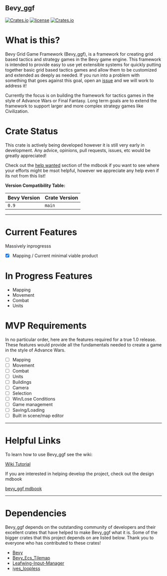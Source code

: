 ## Bevy_ggf

[![Crates.io](https://img.shields.io/crates/v/bevy_ggf.svg)](https://crates.io/crates/bevy_ggf)
[![license](https://img.shields.io/badge/license-MIT-blue.svg)](https://github.com/NoahShomette/bevy_ggf/blob/main/LICENSE-MIT)
[![Crates.io](https://img.shields.io/crates/d/bevy_ggf)](https://crates.io/crates/bevy_ggf)

# What is this?

Bevy Grid Game Framework (Bevy_ggf), is a framework for creating grid based tactics and strategy games in the Bevy game
engine. This framework is intended to provide easy to use yet extensible systems for quickly putting together basic
grid based tactics games and allow them to be customized and extended as deeply as needed. If you run into a problem
with something that goes against this goal, open an [issue](https://github.com/NoahShomette/bevy_ggf/issues/new/choose)
and we will work to address it!

Currently the focus is on building the framework for tactics games in the style of Advance Wars or Final
Fantasy. Long term goals are to extend the framework to support larger and more complex strategy games like
Civilization.

# Crate Status

This crate is actively being developed however it is still very early in development. Any advice, opinions, pull
requests, issues, etc would be greatly appreciated!

Check out the [help wanted](https://noahshomette.github.io/bevy_ggf/development/help_wanted.html) section of the mdbook
if you want to see where your efforts might be msot helpful, however we appreciate any help even if its not from this
list!

**Version Compatibility Table:**

| Bevy Version | Crate Version |
|--------------|---------------|
| `0.9`        | `main`        |

---

# Current Features

Massively inprogresss

- [x] Mapping / Current minimal viable product

# In Progress Features

- Mapping
- Movement
- Combat
- Units

# MVP Requirements

In no particular order, here are the features required for a true 1.0 release. These features would provide all the
fundamentals needed to create a game in the style of Advance Wars.

- [ ] Mapping
- [ ] Movement
- [ ] Combat
- [ ] Units
- [ ] Buildings
- [ ] Camera
- [ ] Selection
- [ ] Win/Lose Conditions
- [ ] Game management
- [ ] Saving/Loading
- [ ] Built in scene/map editor

---

# Helpful Links

To learn how to use Bevy_ggf see the wiki:

[Wiki Tutorial](https://github.com/NoahShomette/bevy_ggf/wiki#getting-started)

If you are interested in helping develop the project, check out the design mdbook

[bevy_ggf mdbook](https://noahshomette.github.io/bevy_ggf/)


---

# Dependencies

Bevy_ggf depends on the outstanding community of developers and their excellent crates that have helped to make Bevy_ggf
what it is. Some of the bigger crates that this project depends on are listed below. Thank you to everyone who has
contributed to these crates!

* [Bevy](https://github.com/bevyengine/bevy)
* [Bevy_Ecs_Tilemap](https://github.com/StarArawn/bevy_ecs_tilemap)
* [Leafwing-Input-Manager](https://github.com/Leafwing-Studios/leafwing-input-manager)
* [iyes_loopless](https://github.com/IyesGames/iyes_loopless)
